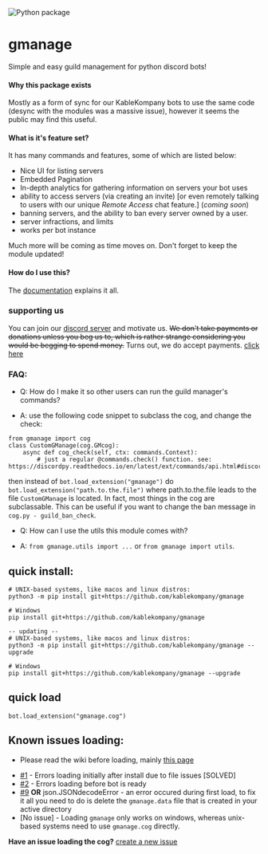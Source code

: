 ![Python package](https://github.com/kablekompany/gmanage/workflows/Python%20package/badge.svg)
# gmanage
Simple and easy guild management for python discord bots!

#### Why this package exists
Mostly as a form of sync for our KableKompany bots to use the same code (desync with the modules was a massive issue), however it seems the public 
may find this useful.

#### What is it's feature set?
It has many commands and features, some of which are listed below:
  - Nice UI for listing servers
  - Embedded Pagination
  - In-depth analytics for gathering information on servers your bot uses
  - ability to access servers (via creating an invite) [or even remotely talking to users with our unique *Remote Access* chat feature.] (*coming soon*)
  - banning servers, and the ability to ban every server owned by a user.
  - server infractions, and limits
  - works per bot instance
  
 Much more will be coming as time moves on. Don't forget to keep the module updated!
 

#### How do I use this?
The [documentation](https://docs.dragdev.xyz/gm) explains it all.

### supporting us
You can join our [discord server](https://beta.dragdev.xyz/r/server.html) and motivate us. ~~We don't take payments or donations unless you beg us to, which is 
rather strange considering you would be begging to spend money.~~
Turns out, we do accept payments. [click here](https://beta.dragdev.xyz/donate.html)

### FAQ:
- Q: How do I make it so other users can run the guild manager's commands?
* A: use the following code snippet to subclass the cog, and change the check:
```
from gmanage import cog
class CustomGManage(cog.GMcog):
    async def cog_check(self, ctx: commands.Context):
        # just a regular @commands.check() function. see: https://discordpy.readthedocs.io/en/latest/ext/commands/api.html#discord.ext.commands.check
```
then instead of `bot.load_extension("gmanage")` do `bot.load_extension("path.to.the.file")` where path.to.the.file leads to the file `CustomGManage` is located.
In fact, most things in the cog are subclassable. This can be useful if you want to change the ban message in `cog.py - guild_ban_check`.

- Q: How can I use the utils this module comes with?
* A: `from gmanage.utils import ...` or `from gmanage import utils`.
## quick install:
```
# UNIX-based systems, like macos and linux distros:
python3 -m pip install git+https://github.com/kablekompany/gmanage

# Windows
pip install git+https://github.com/kablekompany/gmanage

-- updating --
# UNIX-based systems, like macos and linux distros:
python3 -m pip install git+https://github.com/kablekompany/gmanage --upgrade

# Windows
pip install git+https://github.com/kablekompany/gmanage --upgrade
```
## quick load
```
bot.load_extension("gmanage.cog")
```

## Known issues loading:
* Please read the wiki before loading, mainly [this page](https://github.com/kablekompany/gmanage/wiki/Loading-before-bot-is-ready%3F)
- [#1](https://github.com/kablekompany/gmanage/issues/1) - Errors loading initially after install due to file issues [SOLVED]
- [#2](https://github.com/kablekompany/gmanage/issues/2) - Errors loading before bot is ready
- [#9](https://github.com/kablekompany/gmanage/issues/9) **OR** json.JSONdecodeError - an error occured during first load, to fix it all you need to do is delete the `gmanage.data` file that is created in your active directory
- [No issue] - Loading `gmanage` only works on windows, whereas unix-based systems need to use `gmanage.cog` directly.


**Have an issue loading the cog?** [create a new issue](https://https://github.com/kablekompany/gmanage/issues/new)
